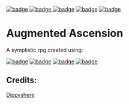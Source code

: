[![badge](https://img.shields.io/badge/Made%20with-Python-1f425f.svg)](https://www.python.org/)
[![badge](https://img.shields.io/badge/A%20jean1398reborn-project-informational)
](https://www.github.com/jean1398reborn)
[![badge](https://img.shields.io/badge/Completely-Horrid-critical)](https://www.youtube.com/watch?v=dQw4w9WgXcQ)
[![badge](https://img.shields.io/static/v1?label=Build&message=Functional&color=sucess)](https://www.youtube.com/watch?v=bAgmGZ9iQ2Y)
[![badge](https://img.shields.io/static/v1?label=Bugs&message=1&color=critical)](https://www.youtube.com/watch?v=8GW6sLrK40k)

Augmented Ascension
======
A symplistic rpg created using:


[![badge](https://img.shields.io/static/v1?label=Module&message=Pygame&color=informational)](https://www.pygame.org/news)
[![badge](https://img.shields.io/static/v1?label=Module&message=Random&color=informational)](https://docs.python.org/3/library/random.html)
[![badge](https://img.shields.io/static/v1?label=Module&message=Sys&color=informational)](https://docs.python.org/3/library/sys.html)
[![badge](https://img.shields.io/static/v1?label=Program&message=Illustrator&color=important)](http://www.adobe.com/illustratorl)


Credits:
-----
[Dippyshere](github.com/dippyshere "He's a person with a face")
